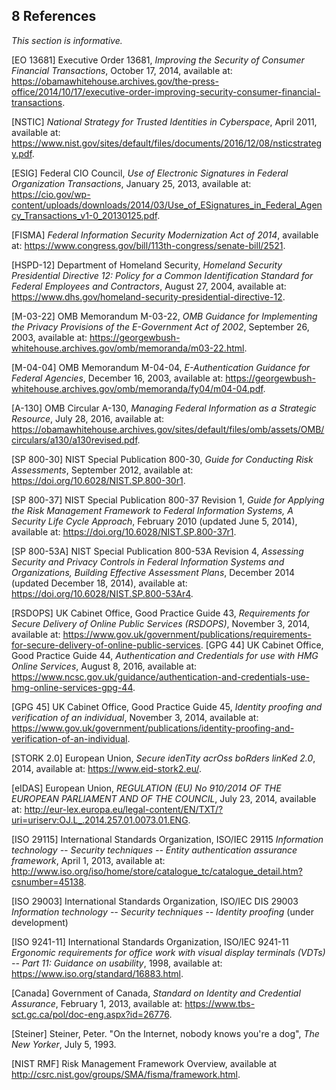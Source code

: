 <a name="references"></a>

<div class="breaker"></div>

## 8 References

*This section is informative.*

<a name="EO13681"></a>[EO 13681] Executive Order 13681, *Improving the Security of Consumer Financial Transactions*, October 17, 2014, available at: <https://obamawhitehouse.archives.gov/the-press-office/2014/10/17/executive-order-improving-security-consumer-financial-transactions>.

<a name="theNSTIC"></a>[NSTIC] *National Strategy for Trusted Identities in Cyberspace*, April 2011, available at: <https://www.nist.gov/sites/default/files/documents/2016/12/08/nsticstrategy.pdf>.

<a name="ESIG"></a>[ESIG] Federal CIO Council, *Use of Electronic Signatures in Federal Organization Transactions*, January 25, 2013,
available at: <https://cio.gov/wp-content/uploads/downloads/2014/03/Use_of_ESignatures_in_Federal_Agency_Transactions_v1-0_20130125.pdf>.

<a name="FISMA"></a>[FISMA] *Federal Information Security Modernization Act of 2014*, available at: <https://www.congress.gov/bill/113th-congress/senate-bill/2521>.

<a name="HSPD-12"></a>[HSPD-12] Department of Homeland Security, *Homeland Security Presidential Directive 12: Policy for a Common Identification Standard for Federal Employees and Contractors*, August 27, 2004, available at: <https://www.dhs.gov/homeland-security-presidential-directive-12>.

<a name="M-03-22"></a>[M-03-22] OMB Memorandum M-03-22, *OMB Guidance for Implementing the Privacy Provisions of the E-Government Act of 2002*, September 26, 2003, available at: <https://georgewbush-whitehouse.archives.gov/omb/memoranda/m03-22.html>.

<a name="M-04-04"></a>[M-04-04] OMB Memorandum M-04-04, *E-Authentication Guidance for Federal Agencies*, December 16, 2003, available at: <https://georgewbush-whitehouse.archives.gov/omb/memoranda/fy04/m04-04.pdf>.

<a name="A-130"></a>[A-130] OMB Circular A-130, *Managing Federal Information as a Strategic Resource*, July 28, 2016, available at: <https://obamawhitehouse.archives.gov/sites/default/files/omb/assets/OMB/circulars/a130/a130revised.pdf>.

<a name="SP800-30"></a>[SP 800-30] NIST Special Publication 800-30, *Guide for Conducting Risk Assessments*, September 2012, available at: <https://doi.org/10.6028/NIST.SP.800-30r1>.

<a name="SP800-37"></a>[SP 800-37] NIST Special Publication 800-37 Revision 1, *Guide for Applying the Risk Management Framework to Federal Information Systems, A Security Life Cycle Approach*, February 2010 (updated June 5, 2014), available at: <https://doi.org/10.6028/NIST.SP.800-37r1>.

<a name="SP800-53A"></a>[SP 800-53A] NIST Special Publication 800-53A Revision 4, *Assessing Security and Privacy Controls in Federal Information Systems and Organizations, Building Effective Assessment Plans*, December 2014 (updated December 18, 2014), available at: <https://doi.org/10.6028/NIST.SP.800-53Ar4>.

<a name="RSDOPS"></a>[RSDOPS] UK Cabinet Office, Good Practice Guide 43, *Requirements for Secure Delivery of Online Public Services (RSDOPS)*, November 3, 2014, available at: <https://www.gov.uk/government/publications/requirements-for-secure-delivery-of-online-public-services>.
<a name="GPG44"></a>[GPG 44] UK Cabinet Office, Good Practice Guide 44, *Authentication and Credentials for use with HMG Online Services*, August 8, 2016, available at: <https://www.ncsc.gov.uk/guidance/authentication-and-credentials-use-hmg-online-services-gpg-44>.

<a name="GPG45"></a>[GPG 45] UK Cabinet Office, Good Practice Guide 45, *Identity proofing and verification of an individual*, November 3, 2014, available at: <https://www.gov.uk/government/publications/identity-proofing-and-verification-of-an-individual>.

<a name="STORK2.0"></a>[STORK 2.0] European Union, *Secure idenTity acrOss boRders linKed 2.0*, 2014, available at: <https://www.eid-stork2.eu/>.

<a name="eIDAS"></a>[eIDAS] European Union, *REGULATION (EU) No 910/2014 OF THE EUROPEAN PARLIAMENT AND OF THE COUNCIL*, July 23,  2014, available at: <http://eur-lex.europa.eu/legal-content/EN/TXT/?uri=uriserv:OJ.L_.2014.257.01.0073.01.ENG>.

<a name="ISO29115"></a>[ISO 29115] International Standards Organization, ISO/IEC 29115 *Information technology -- Security techniques -- Entity authentication assurance framework*, April 1, 2013, available at: <http://www.iso.org/iso/home/store/catalogue_tc/catalogue_detail.htm?csnumber=45138>.

<a name="ISO29003"></a>[ISO 29003] International Standards Organization, ISO/IEC DIS 29003 *Information technology -- Security techniques -- Identity proofing* (under development)

[ISO 9241-11] International Standards Organization, ISO/IEC 9241-11 *Ergonomic requirements for office work with visual display terminals (VDTs) -- Part 11: Guidance on usability*, 1998, available at: <https://www.iso.org/standard/16883.html>. 

<a name="Canada"></a>[Canada] Government of Canada, *Standard on Identity and Credential Assurance*, February 1, 2013, available at: <https://www.tbs-sct.gc.ca/pol/doc-eng.aspx?id=26776>.

<a name="steiner"></a>[Steiner] Steiner, Peter. "On the Internet, nobody knows you're a dog", *The New Yorker*, July 5, 1993.

<a name="NIST-RMF"></a>[NIST RMF] Risk Management Framework Overview, available at <http://csrc.nist.gov/groups/SMA/fisma/framework.html>.
